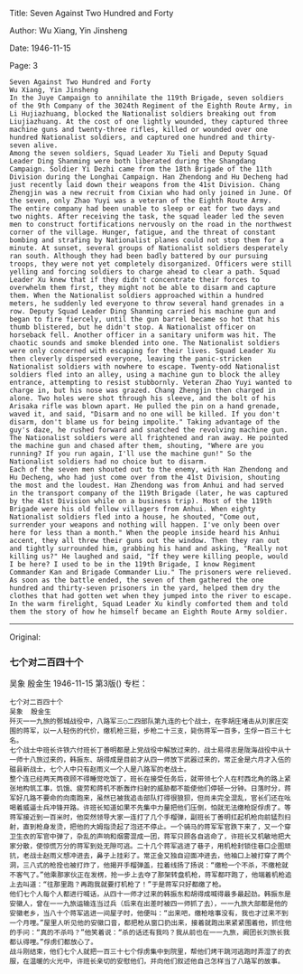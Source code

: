 Title: Seven Against Two Hundred and Forty

Author: Wu Xiang, Yin Jinsheng

Date: 1946-11-15

Page: 3

    Seven Against Two Hundred and Forty
    Wu Xiang, Yin Jinsheng
    In the Juye Campaign to annihilate the 119th Brigade, seven soldiers of the 9th Company of the 3024th Regiment of the Eighth Route Army, in Li Hujiazhuang, blocked the Nationalist soldiers breaking out from Liujiazhuang. At the cost of one lightly wounded, they captured three machine guns and twenty-three rifles, killed or wounded over one hundred Nationalist soldiers, and captured one hundred and thirty-seven alive.
    Among the seven soldiers, Squad Leader Xu Tieli and Deputy Squad Leader Ding Shanming were both liberated during the Shangdang Campaign. Soldier Yi Dezhi came from the 18th Brigade of the 11th Division during the Longhai Campaign. Han Zhendong and Hu Decheng had just recently laid down their weapons from the 41st Division. Chang Zhengjin was a new recruit from Cixian who had only joined in June. Of the seven, only Zhao Yuyi was a veteran of the Eighth Route Army.
    The entire company had been unable to sleep or eat for two days and two nights. After receiving the task, the squad leader led the seven men to construct fortifications nervously on the road in the northwest corner of the village. Hunger, fatigue, and the threat of constant bombing and strafing by Nationalist planes could not stop them for a minute. At sunset, several groups of Nationalist soldiers desperately ran south. Although they had been badly battered by our pursuing troops, they were not yet completely disorganized. Officers were still yelling and forcing soldiers to charge ahead to clear a path. Squad Leader Xu knew that if they didn't concentrate their forces to overwhelm them first, they might not be able to disarm and capture them. When the Nationalist soldiers approached within a hundred meters, he suddenly led everyone to throw several hand grenades in a row. Deputy Squad Leader Ding Shanming carried his machine gun and began to fire fiercely, until the gun barrel became so hot that his thumb blistered, but he didn't stop. A Nationalist officer on horseback fell. Another officer in a sanitary uniform was hit. The chaotic sounds and smoke blended into one. The Nationalist soldiers were only concerned with escaping for their lives. Squad Leader Xu then cleverly dispersed everyone, leaving the panic-stricken Nationalist soldiers with nowhere to escape. Twenty-odd Nationalist soldiers fled into an alley, using a machine gun to block the alley entrance, attempting to resist stubbornly. Veteran Zhao Yuyi wanted to charge in, but his nose was grazed. Chang Zhengjin then charged in alone. Two holes were shot through his sleeve, and the bolt of his Arisaka rifle was blown apart. He pulled the pin on a hand grenade, waved it, and said, "Disarm and no one will be killed. If you don't disarm, don't blame us for being impolite." Taking advantage of the guy's daze, he rushed forward and snatched the revolving machine gun. The Nationalist soldiers were all frightened and ran away. He pointed the machine gun and chased after them, shouting, "Where are you running? If you run again, I'll use the machine gun!" So the Nationalist soldiers had no choice but to disarm.
    Each of the seven men shouted out to the enemy, with Han Zhendong and Hu Decheng, who had just come over from the 41st Division, shouting the most and the loudest. Han Zhendong was from Anhui and had served in the transport company of the 119th Brigade (later, he was captured by the 41st Division while on a business trip). Most of the 119th Brigade were his old fellow villagers from Anhui. When eighty Nationalist soldiers fled into a house, he shouted, "Come out, surrender your weapons and nothing will happen. I've only been over here for less than a month." When the people inside heard his Anhui accent, they all threw their guns out the window. Then they ran out and tightly surrounded him, grabbing his hand and asking, "Really not killing us?" He laughed and said, "If they were killing people, would I be here? I used to be in the 119th Brigade, I know Regiment Commander Kan and Brigade Commander Liu." The prisoners were relieved.
    As soon as the battle ended, the seven of them gathered the one hundred and thirty-seven prisoners in the yard, helped them dry the clothes that had gotten wet when they jumped into the river to escape. In the warm firelight, Squad Leader Xu kindly comforted them and told them the story of how he himself became an Eighth Route Army soldier.



<hr /> 

Original: 


### 七个对二百四十个
吴象  殷金生
1946-11-15
第3版()
专栏：

    七个对二百四十个
    吴象  殷金生
    歼灭一一九旅的鄄城战役中，八路军三○二四部队第九连的七个战士，在李胡庄堵击从刘家庄突围的蒋军，以一人轻伤的代价，缴机枪三挺，步枪二十三支，毙伤蒋军一百多，生俘一百三十七名。
    七个战士中班长许铁六付班长丁善明都是上党战役中解放过来的，战士易得志是陇海战役中从十一师十八旅过来的，韩振东、胡得成是目前才从四一师放下武器过来的，常正金是六月才入伍的磁县新战士，七个人中只有赵雨义一个人是八路军的老战士。
    整个连已经两天两夜顾不得睡觉吃饭了，班长在接受任务后，就带领七个人在村西北角的路上紧张地构筑工事，饥饿、疲劳和蒋机不断轰炸扫射的威胁都不能使他们停顿一分钟。日落时分，蒋军好几路不要命的向南跑来，虽然已被我追击部队打得很狼狈，但尚未完全混乱，官长们还在吆喝着威逼士兵冲锋开路。许班长知道如果不先集中力量把他们压倒，怕就无法缴枪捉俘虏了。等蒋军接近到一百米时，他突然领导大家一连打了几个手榴弹，副班长丁善明扛起机枪向前猛烈扫射，直到枪身发烫，把他的大姆指烫起了泡还不停止。一个骑马的蒋军军官跌下来了，又一个穿卫生衣的军官中弹了，杂乱的声响和烟雾混成一团，蒋军只顾各自逃命了，许班长又机敏地把大家分散，使惊慌万分的蒋军到处无隙可逃。二十几个蒋军逃进了巷子，用机枪封锁住巷口企图顽抗，老战士赵雨义想冲进去，鼻子上挂彩了。常正金又独自迎面冲进去，他袖口上被打穿了两个洞，三八式的枪拴也被打炸了，他揭开手榴弹盖，拉着线扬了扬说：“缴枪一个不杀，不缴枪就不客气了。”他乘那家伙正在发楞，抢一步上去夺了那架转盘机枪，蒋军都吓跑了，他端着机枪追上去叫道：“往那里跑？再跑我就要打机枪了！”于是蒋军只好都缴了枪。
    他们七个人每个人都进行喊话，从四十一师才过来的韩振东和胡得成喊得最多最起劲。韩振东是安徽人，曾在一一九旅运输连当过兵（后来在出差时被四一师抓了去），一一九旅大部都是他的安徽老乡，当八十个蒋军逃进一间屋子时，他便叫：“出来吧，缴枪啥事没有，我也才过来不到一个月哩。”屋里人听见他的安徽口音，都把枪从窗口扔出来，接着就跑出来紧紧围着他，抓住他的手问：“真的不杀吗？”他笑着说：“杀的话还有我吗？我从前也在一一九旅，阚团长刘旅长我都认得哩。”俘虏们都放心了。
    战斗刚结束，他们七个人就把一百三十七个俘虏集中到院里，帮他们烤干跳河逃跑时弄湿了的衣服，在温暖的火光中，许班长亲切的安慰他们，并向他们叙述他自己怎样当了八路军的故事。
